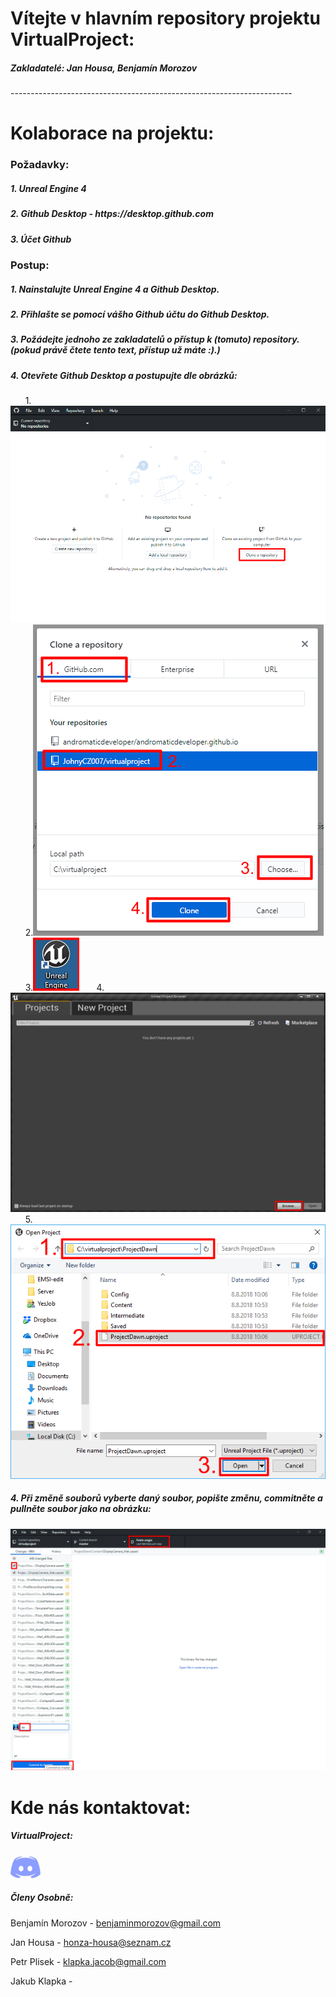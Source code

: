 <h1>Vítejte v hlavním repository projektu <b>VirtualProject</b>:</h1>
<h5>Zakladatelé: <b>Jan Housa</b>, <b>Benjamín Morozov</b></h5>
----------------------------------------------------------------------
<h1>Kolaborace na projektu:</h1>
<h3>Požadavky:</h3>
<h5>1. Unreal Engine 4</h5>
<h5>2. Github Desktop - https://desktop.github.com</h5>
<h5>3. Účet Github</h5>
<h3>Postup:</h3>
<h5>1. Nainstalujte Unreal Engine 4 a Github Desktop.</h5>
<h5>2. Přihlašte se pomocí vášho Github účtu do Github Desktop.</h5>
<h5>3. Požádejte jednoho ze zakladatelů o přístup k (tomuto) repository. (pokud právě čtete tento text, přístup už máte :).)</h5>
<h5>4. Otevřete Github Desktop a postupujte dle obrázků:</h5>
<h8>&nbsp;&nbsp;&nbsp;&nbsp;&nbsp;&nbsp;1.</h8><img src="/github1.png"></img>
<h8>&nbsp;&nbsp;&nbsp;&nbsp;&nbsp;&nbsp;2.</h8><img src="/github2.png"></img>
<h8>&nbsp;&nbsp;&nbsp;&nbsp;&nbsp;&nbsp;3.</h8><img src="/github3.png"></img>
<h8>&nbsp;&nbsp;&nbsp;&nbsp;&nbsp;&nbsp;4.</h8><img src="/github4.png"></img>
<h8>&nbsp;&nbsp;&nbsp;&nbsp;&nbsp;&nbsp;5.</h8><img src="/github52.png"></img>
<h5>4. Při změně souborů vyberte daný soubor, popište změnu, commitněte a pullněte soubor jako na obrázku:</h5>
<img src="/github6.png"></img>
<h1>Kde nás kontaktovat:</h1>
<h5>VirtualProject:</h5>
<a href="https://discord.gg/K4w3wva"><img src="/discord.png"></a></img>
<h5>Členy Osobně:</h5>
<p>Benjamín Morozov - <a href="mailto://benjaminmorozov@gmail.com">benjaminmorozov@gmail.com </p></a>
<p>Jan Housa - <a href="mailto://honza-housa@seznam.cz">honza-housa@seznam.cz </p></a> 
<p>Petr Plisek - <a href="mailto://klapka.jacob@gmail.com">klapka.jacob@gmail.com</p></a>
<p>Jakub Klapka - </p>

